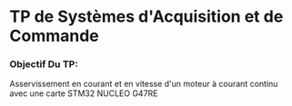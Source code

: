 # TP de Systèmes d'Acquisition et de Commande

### Objectif Du TP:

Asservissement en courant et en vitesse d'un moteur à courant continu avec une carte STM32 NUCLEO G47RE
